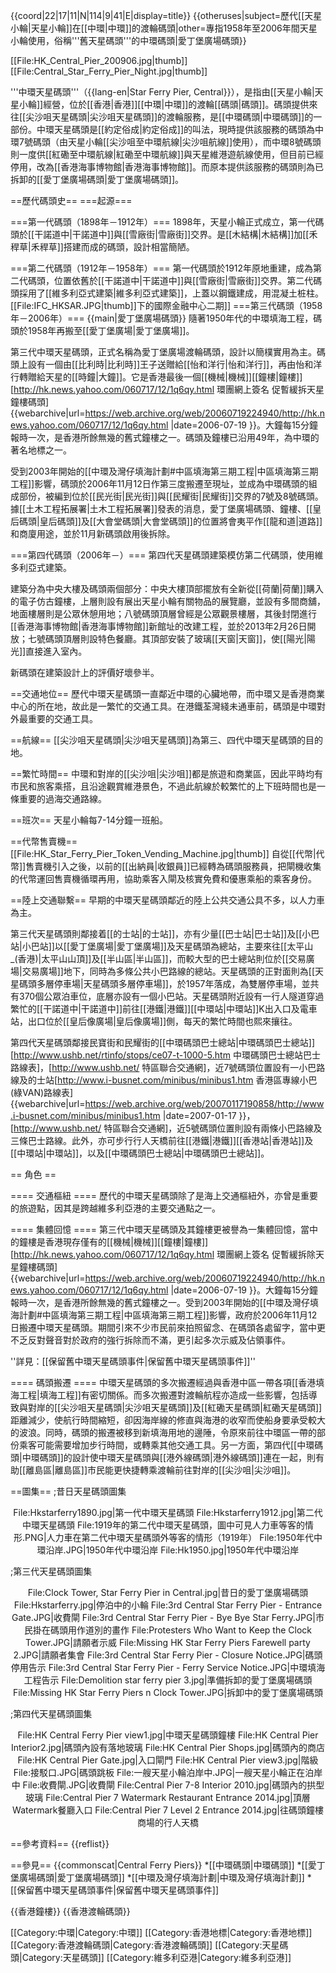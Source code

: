 {{coord|22|17|11|N|114|9|41|E|display=title}}
{{otheruses|subject=歷代[[天星小輪|天星小輪]]在[[中環|中環]]的渡輪碼頭|other=專指1958年至2006年間天星小輪使用，俗稱'''舊天星碼頭'''的中環碼頭|愛丁堡廣場碼頭}}

[[File:HK_Central_Pier_200906.jpg|thumb]]
[[File:Central_Star_Ferry_Pier_Night.jpg|thumb]]

'''中環天星碼頭'''（{{lang-en|Star Ferry Pier, Central}}），是指由[[天星小輪|天星小輪]]經營，位於[[香港|香港]][[中環|中環]]的渡輪[[碼頭|碼頭]]。碼頭提供來往[[尖沙咀天星碼頭|尖沙咀天星碼頭]]的渡輪服務，是[[中環碼頭|中環碼頭]]的一部份。中環天星碼頭是[[約定俗成|約定俗成]]的叫法，現時提供該服務的碼頭為中環7號碼頭（由天星小輪[[尖沙咀至中環航線|尖沙咀航線]]使用），而中環8號碼頭則一度供[[紅磡至中環航線|紅磡至中環航線]]與天星維港遊航線使用，但目前已經停用，改為[[香港海事博物館|香港海事博物館]]。而原本提供該服務的碼頭則為已拆卸的[[愛丁堡廣場碼頭|愛丁堡廣場碼頭]]。

==歷代碼頭史==
===起源===

===第一代碼頭（1898年－1912年）===
1898年，天星小輪正式成立，第一代碼頭於[[干諾道中|干諾道中]]與[[雪廠街|雪廠街]]交界。是[[木結構|木結構]]加[[禾稈草|禾稈草]]搭建而成的碼頭，設計相當簡陋。

===第二代碼頭（1912年－1958年）===
第一代碼頭於1912年原地重建，成為第二代碼頭，位置依舊於[[干諾道中|干諾道中]]與[[雪廠街|雪廠街]]交界。第二代碼頭採用了[[維多利亞式建築|維多利亞式建築]]，上蓋以鋼鐵建成，用混凝土桩柱。
[[File:IFC_HKSAR.JPG|thumb]]下的國際金融中心二期]]
===第三代碼頭（1958年－2006年）===
{{main|愛丁堡廣場碼頭}}
隨著1950年代的中環填海工程，碼頭於1958年再搬至[[愛丁堡廣場|愛丁堡廣場]]。

第三代中環天星碼頭，正式名稱為愛丁堡廣場渡輪碼頭，設計以簡樸實用為主。碼頭上設有一個由[[比利時|比利時]]王子送贈給[[怡和洋行|怡和洋行]]，再由怡和洋行轉贈給天星的[[時鐘|大鐘]]。它是香港最後一個[[機械|機械]][[鐘樓|鐘樓]]<ref>[http://hk.news.yahoo.com/060717/12/1q6qy.html 環團網上簽名 促暫緩拆天星鐘樓碼頭] {{webarchive|url=https://web.archive.org/web/20060719224940/http://hk.news.yahoo.com/060717/12/1q6qy.html |date=2006-07-19 }}</ref>。大鐘每15分鐘報時一次，是香港所餘無幾的舊式鐘樓之一。碼頭及鐘樓已沿用49年，為中環的著名地標之一。

受到2003年開始的[[中環及灣仔填海計劃#中區填海第三期工程|中區填海第三期工程]]影響，碼頭於2006年11月12日作第三度搬遷至現址，並成為中環碼頭的組成部份，被編到位於[[民光街|民光街]]與[[民耀街|民耀街]]交界的7號及8號碼頭。據[[土木工程拓展署|土木工程拓展署]]發表的消息，愛丁堡廣場碼頭、鐘樓、[[皇后碼頭|皇后碼頭]]及[[大會堂碼頭|大會堂碼頭]]的位置將會夷平作[[龍和道|道路]]和商廈用途，並於11月新碼頭啟用後拆除。

===第四代碼頭（2006年－）===
第四代天星碼頭建築模仿第二代碼頭，使用維多利亞式建築。

建築分為中央大樓及碼頭兩個部分：中央大樓頂部擺放有全新從[[荷蘭|荷蘭]]購入的電子仿古鐘樓，上層則設有展出天星小輪有關物品的展覽廳，並設有多間商舖，地面樓層則是公眾休憩用地；八號碼頭頂層曾經是公眾觀景樓層，其後封閉進行[[香港海事博物館|香港海事博物館]]新館址的改建工程，並於2013年2月26日開放；七號碼頭頂層則設特色餐廳。其頂部安裝了玻璃[[天窗|天窗]]，使[[陽光|陽光]]直接進入室內。

新碼頭在建築設計上的評價好壞參半。

==交通地位==
歷代中環天星碼頭一直鄰近中環的心臟地帶，而中環又是香港商業中心的所在地，故此是一繁忙的交通工具。在港鐵荃灣綫未通車前，碼頭是中環對外最重要的交通工具。

==航線==
[[尖沙咀天星碼頭|尖沙咀天星碼頭]]為第三、四代中環天星碼頭的目的地。

==繁忙時間==
中環和對岸的[[尖沙咀|尖沙咀]]都是旅遊和商業區，因此平時均有市民和旅客乘搭，且沿途觀賞維港景色，不過此航線於較繁忙的上下班時間也是一條重要的過海交通路線。

==班次==
天星小輪每7-14分鐘一班船。

==代幣售賣機==
[[File:HK_Star_Ferry_Pier_Token_Vending_Machine.jpg|thumb]]
自從[[代幣|代幣]]售賣機引入之後，以前的[[出納員|收銀員]]已經轉為碼頭服務員，把閘機收集的代幣運回售賣機循環再用，協助乘客入閘及核實免費和優惠乘船的乘客身份。

==陸上交通聯繫==
早期的中環天星碼頭鄰近的陸上公共交通公具不多，以人力車為主。

第三代天星碼頭則鄰接着[[的士站|的士站]]，亦有少量[[巴士站|巴士站]]及[[小巴站|小巴站]]以[[愛丁堡廣場|愛丁堡廣場]]及天星碼頭為總站，主要來往[[太平山_(香港)|太平山山頂]]及[[半山區|半山區]]，而較大型的巴士總站則位於[[交易廣場|交易廣場]]地下，同時為多條公共小巴路線的總站。天星碼頭的正對面則為[[天星碼頭多層停車場|天星碼頭多層停車場]]，於1957年落成，為雙層停車場，並共有370個公眾泊車位，底層亦設有一個小巴站。天星碼頭附近設有一行人隧道穿過繁忙的[[干諾道中|干諾道中]]前往[[港鐵|港鐵]][[中環站|中環站]]K出入口及電車站，出口位於[[皇后像廣場|皇后像廣場]]側，每天的繁忙時間也熙來攘往。

第四代天星碼頭鄰接民寶街和民耀街的[[中環碼頭巴士總站|中環碼頭巴士總站]]<ref>[http://www.ushb.net/rtinfo/stops/ce07-t-1000-5.htm 中環碼頭巴士總站巴士路線表]，[http://www.ushb.net/ 特區聯合交通網]</ref>，近7號碼頭位置設有一小巴路線及的士站<ref>[http://www.i-busnet.com/minibus/minibus1.htm 香港區專線小巴(綠VAN)路線表] {{webarchive|url=https://web.archive.org/web/20070117190858/http://www.i-busnet.com/minibus/minibus1.htm |date=2007-01-17 }}，[http://www.ushb.net/ 特區聯合交通網]</ref>，近5號碼頭位置則設有兩條小巴路線及三條巴士路線。此外，亦可步行行人天橋前往[[港鐵|港鐵]][[香港站|香港站]]及[[中環站|中環站]]，以及[[中環碼頭巴士總站|中環碼頭巴士總站]]。

== 角色 ==

==== 交通樞紐 ====
歷代的中環天星碼頭除了是海上交通樞紐外，亦曾是重要的旅遊點，因其是跨越維多利亞港的主要交通點之一。

==== 集體回憶 ====
第三代中環天星碼頭及其鐘樓更被譽為一集體回憶，當中的鐘樓是香港現存僅有的[[機械|機械]][[鐘樓|鐘樓]]<ref>[http://hk.news.yahoo.com/060717/12/1q6qy.html 環團網上簽名 促暫緩拆除天星鐘樓碼頭] {{webarchive|url=https://web.archive.org/web/20060719224940/http://hk.news.yahoo.com/060717/12/1q6qy.html |date=2006-07-19 }}</ref>。大鐘每15分鐘報時一次，是香港所餘無幾的舊式鐘樓之一。受到2003年開始的[[中環及灣仔填海計劃#中區填海第三期工程|中區填海第三期工程]]影響，政府於2006年11月12日搬遷中環天星碼頭。期間引來不少市民前來拍照留念、在碼頭各處留字，當中更不乏反對聲音對於政府的強行拆除而不滿，更引起多次示威及佔領事件。

''詳見：[[保留舊中環天星碼頭事件|保留舊中環天星碼頭事件]]''

==== 碼頭搬遷 ====
中環天星碼頭的多次搬遷經過與香港中區一帶各項[[香港填海工程|填海工程]]有密切關係。而多次搬遷對渡輪航程亦造成一些影響，包括導致與對岸的[[尖沙咀天星碼頭|尖沙咀天星碼頭]]及[[紅磡天星碼頭|紅磡天星碼頭]]距離減少，使航行時間縮短，卻因海岸線的修直與海港的收窄而使船身要承受較大的波浪。同時，碼頭的搬遷被移到新填海用地的邊陲，令原來前往中環區一帶的部份乘客可能需要增加步行時間，或轉乘其他交通工具。另一方面，第四代[[中環碼頭|中環碼頭]]的設計使中環天星碼頭與[[港外線碼頭|港外線碼頭]]連在一起，則有助[[離島區|離島區]]市民能更快捷轉乘渡輪前往對岸的[[尖沙咀|尖沙咀]]。

==圖集==
;昔日天星碼頭圖集
<!--請重質而不是重量，不要加入質素過低的相片。-->
<center><gallery widths="180">
File:Hkstarferry1890.jpg|第一代中環天星碼頭
File:Hkstarferry1912.jpg|第二代中環天星碼頭
File:1919年的第二代中環天星碼頭，圖中可見人力車等客的情形.PNG|人力車在第二代中環天星碼頭外等客的情形（1919年）
File:1950年代中環沿岸.JPG|1950年代中環沿岸
File:Hk1950.jpg|1950年代中環沿岸
</gallery></center>

;第三代天星碼頭圖集
<!--請重質而不是重量，不要加入質素過低的相片。-->
<center><gallery widths="180">
File:Clock Tower, Star Ferry Pier in Central.jpg|昔日的愛丁堡廣場碼頭
File:Hkstarferry.jpg|停泊中的小輪
File:3rd Central Star Ferry Pier - Entrance Gate.JPG|收費閘
File:3rd Central Star Ferry Pier - Bye Bye Star Ferry.JPG|市民掛在碼頭用作道別的畫作
File:Protesters Who Want to Keep the Clock Tower.JPG|請願者示威
File:Missing HK Star Ferry Piers Farewell party 2.JPG|請願者集會
File:3rd Central Star Ferry Pier - Closure Notice.JPG|碼頭停用告示
File:3rd Central Star Ferry Pier - Ferry Service Notice.JPG|中環填海工程告示
File:Demolition star ferry pier 3.jpg|準備拆卸的愛丁堡廣場碼頭
File:Missing HK Star Ferry Piers n Clock Tower.JPG|拆卸中的愛丁堡廣場碼頭
</gallery></center>

<!--請重質而不是重量，不要加入質素過低的相片。-->
;第四代天星碼頭圖集
<center><gallery widths="180">
File:HK Central Ferry Pier view1.jpg|中環天星碼頭鐘樓
File:HK Central Pier Interior2.jpg|碼頭內設有落地玻璃
File:HK Central Pier Shops.jpg|碼頭內的商店
File:HK Central Pier Gate.jpg|入口閘門
File:HK Central Pier view3.jpg|階級
File:接駁口.JPG|碼頭跳板
File:一艘天星小輪泊岸中.JPG|一艘天星小輪正在泊岸中
File:收費閘.JPG|收費閘
File:Central Pier 7-8 Interior 2010.jpg|碼頭內的拱型玻璃
File:Central Pier 7 Watermark Restaurant Entrance 2014.jpg|頂層Watermark餐廳入口
File:Central Pier 7 Level 2 Entrance 2014.jpg|往碼頭鐘樓商場的行人天橋
</gallery></center>

==參考資料==
{{reflist}}

==參見==
{{commonscat|Central Ferry Piers}}
*[[中環碼頭|中環碼頭]]
*[[愛丁堡廣場碼頭|愛丁堡廣場碼頭]]
*[[中環及灣仔填海計劃|中環及灣仔填海計劃]]
*[[保留舊中環天星碼頭事件|保留舊中環天星碼頭事件]]

{{香港鐘樓}}
{{香港渡輪碼頭}}

[[Category:中環|Category:中環]]
[[Category:香港地標|Category:香港地標]]
[[Category:香港渡輪碼頭|Category:香港渡輪碼頭]]
[[Category:天星碼頭|Category:天星碼頭]]
[[Category:維多利亞港|Category:維多利亞港]]